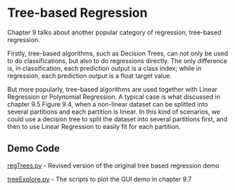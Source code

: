 # Tree-based Regression

Chapter 9 talks about another popular category of regression, tree-based regression.

Firstly, tree-based algorithms, such as Decision Trees, can not only be used to do classifications, but also to do regressions directly. The only difference is, in classification, each prediction output is a class index; while in regression, each prediction output is a float target value.

But more popularly, tree-based algorithms are used together with Linear Regression or Polynomial Regression. A typical case is what discussed in chapter 9.5 Figure 9.4, when a non-linear dataset can be splitted into several partitions and each partition is linear. In this kind of scenarios, we could use a decision tree to split the dataset into several partitions first, and then to use Linear Regression to easily fit for each partition.

## Demo Code

[regTrees.py](regTrees.py) - Revised version of the original tree based regression demo

[treeExplore.py](treeExplore.py) - The scripts to plot the GUI demo in chapter 9.7
